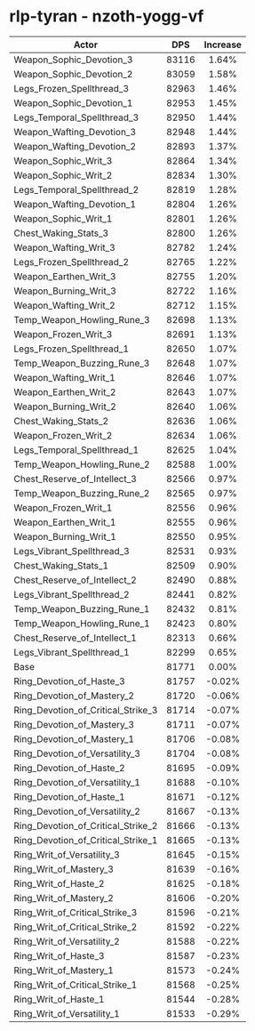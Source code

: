 # rlp-tyran - nzoth-yogg-vf
| Actor | DPS | Increase |
|---|:---:|:---:|
|Weapon_Sophic_Devotion_3|83116|1.64%|
|Weapon_Sophic_Devotion_2|83059|1.58%|
|Legs_Frozen_Spellthread_3|82963|1.46%|
|Weapon_Sophic_Devotion_1|82953|1.45%|
|Legs_Temporal_Spellthread_3|82950|1.44%|
|Weapon_Wafting_Devotion_3|82948|1.44%|
|Weapon_Wafting_Devotion_2|82893|1.37%|
|Weapon_Sophic_Writ_3|82864|1.34%|
|Weapon_Sophic_Writ_2|82834|1.30%|
|Legs_Temporal_Spellthread_2|82819|1.28%|
|Weapon_Wafting_Devotion_1|82804|1.26%|
|Weapon_Sophic_Writ_1|82801|1.26%|
|Chest_Waking_Stats_3|82800|1.26%|
|Weapon_Wafting_Writ_3|82782|1.24%|
|Legs_Frozen_Spellthread_2|82765|1.22%|
|Weapon_Earthen_Writ_3|82755|1.20%|
|Weapon_Burning_Writ_3|82722|1.16%|
|Weapon_Wafting_Writ_2|82712|1.15%|
|Temp_Weapon_Howling_Rune_3|82698|1.13%|
|Weapon_Frozen_Writ_3|82691|1.13%|
|Legs_Frozen_Spellthread_1|82650|1.07%|
|Temp_Weapon_Buzzing_Rune_3|82648|1.07%|
|Weapon_Wafting_Writ_1|82646|1.07%|
|Weapon_Earthen_Writ_2|82643|1.07%|
|Weapon_Burning_Writ_2|82640|1.06%|
|Chest_Waking_Stats_2|82636|1.06%|
|Weapon_Frozen_Writ_2|82634|1.06%|
|Legs_Temporal_Spellthread_1|82625|1.04%|
|Temp_Weapon_Howling_Rune_2|82588|1.00%|
|Chest_Reserve_of_Intellect_3|82566|0.97%|
|Temp_Weapon_Buzzing_Rune_2|82565|0.97%|
|Weapon_Frozen_Writ_1|82556|0.96%|
|Weapon_Earthen_Writ_1|82555|0.96%|
|Weapon_Burning_Writ_1|82550|0.95%|
|Legs_Vibrant_Spellthread_3|82531|0.93%|
|Chest_Waking_Stats_1|82509|0.90%|
|Chest_Reserve_of_Intellect_2|82490|0.88%|
|Legs_Vibrant_Spellthread_2|82441|0.82%|
|Temp_Weapon_Buzzing_Rune_1|82432|0.81%|
|Temp_Weapon_Howling_Rune_1|82423|0.80%|
|Chest_Reserve_of_Intellect_1|82313|0.66%|
|Legs_Vibrant_Spellthread_1|82299|0.65%|
|Base|81771|0.00%|
|Ring_Devotion_of_Haste_3|81757|-0.02%|
|Ring_Devotion_of_Mastery_2|81720|-0.06%|
|Ring_Devotion_of_Critical_Strike_3|81714|-0.07%|
|Ring_Devotion_of_Mastery_3|81711|-0.07%|
|Ring_Devotion_of_Mastery_1|81706|-0.08%|
|Ring_Devotion_of_Versatility_3|81704|-0.08%|
|Ring_Devotion_of_Haste_2|81695|-0.09%|
|Ring_Devotion_of_Versatility_1|81688|-0.10%|
|Ring_Devotion_of_Haste_1|81671|-0.12%|
|Ring_Devotion_of_Versatility_2|81667|-0.13%|
|Ring_Devotion_of_Critical_Strike_2|81666|-0.13%|
|Ring_Devotion_of_Critical_Strike_1|81665|-0.13%|
|Ring_Writ_of_Versatility_3|81645|-0.15%|
|Ring_Writ_of_Mastery_3|81639|-0.16%|
|Ring_Writ_of_Haste_2|81625|-0.18%|
|Ring_Writ_of_Mastery_2|81606|-0.20%|
|Ring_Writ_of_Critical_Strike_3|81596|-0.21%|
|Ring_Writ_of_Critical_Strike_2|81592|-0.22%|
|Ring_Writ_of_Versatility_2|81588|-0.22%|
|Ring_Writ_of_Haste_3|81587|-0.23%|
|Ring_Writ_of_Mastery_1|81573|-0.24%|
|Ring_Writ_of_Critical_Strike_1|81568|-0.25%|
|Ring_Writ_of_Haste_1|81544|-0.28%|
|Ring_Writ_of_Versatility_1|81533|-0.29%|
